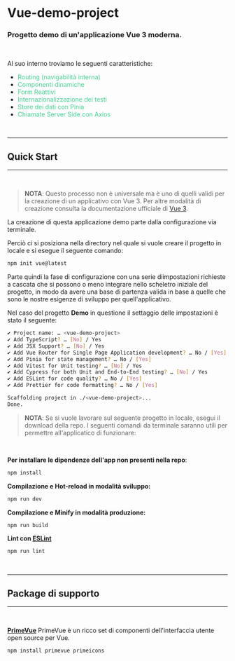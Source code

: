 # Vue-demo-project
### Progetto demo di un'applicazione Vue 3 moderna.
<br>

Al suo interno troviamo le seguenti caratteristiche:
- <span style="color:#42D392"> Routing (navigabilità interna)</span> 
- <span style="color:#42D392"> Componenti dinamiche</span> 
- <span style="color:#42D392"> Form Reattivi </span>
- <span style="color:#42D392"> Internazionalizzazione dei testi</span> 
- <span style="color:#42D392"> Store dei dati con Pinia </span>
- <span style="color:#42D392"> Chiamate Server Side con Axios</span> 

<br>
<hr>

## Quick Start
<hr>
<br>

> **NOTA**: Questo processo non è universale ma è uno di quelli validi per la creazione di un applicativo con Vue 3. Per altre modalità di creazione consulta la documentazione ufficiale di [Vue 3](https://vuejs.org/guide/quick-start.html).

La creazione di questa applicazione demo parte dalla configurazione via terminale.

Perciò ci si posiziona nella directory nel quale si vuole creare il progetto in locale e si esegue il seguente comando:

```sh
npm init vue@latest
```

Parte quindi la fase di configurazione con una serie diimpostazioni richieste a cascata che si possono o meno integrare nello scheletro iniziale del progetto, in modo da avere una base di partenza valida in base a quelle che sono le nostre esigenze di sviluppo per quell'applicativo.

Nel caso del progetto **Demo** in questione il settaggio delle impostazioni è stato il seguente:

```sh
✔ Project name: … <vue-demo-project>
✔ Add TypeScript? … [No] / Yes
✔ Add JSX Support? … [No] / Yes
✔ Add Vue Router for Single Page Application development? … No / [Yes]
✔ Add Pinia for state management? … No / [Yes]
✔ Add Vitest for Unit testing? … [No] / Yes
✔ Add Cypress for both Unit and End-to-End testing? … [No] / Yes
✔ Add ESLint for code quality? … No / [Yes]
✔ Add Prettier for code formatting? … No / [Yes]

Scaffolding project in ./<vue-demo-project>...
Done.
```
>**NOTA**: Se si vuole lavorare sul seguente progetto in locale, esegui il download della repo. I seguenti comandi da terminale saranno utili per permettre all'applicatico di funzionare:

<br>

**Per installare le dipendenze dell'app non presenti nella repo**:

```sh
npm install 
```

**Compilazione e Hot-reload in modalità sviluppo:**

```sh
npm run dev 
```

**Compilazione e Minify in modalità produzione:**

```sh
npm run build
```

**Lint con [ESLint](https://eslint.org/)**

```sh
npm run lint
```

<br>
<hr>

## Package di supporto
<hr>
<br>

**[PrimeVue](https://primevue.org/installation/)**
PrimeVue è un ricco set di componenti dell'interfaccia utente open source per Vue.

```sh
npm install primevue primeicons
```


